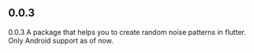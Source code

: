 ## 0.0.3

0.0.3
A package that helps you to create random noise patterns in flutter.
Only Android support as of now.
